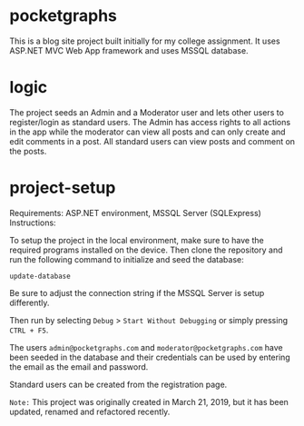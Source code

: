 # pocketgraphs

This is a blog site project built initially for my college assignment. It uses ASP.NET MVC Web App framework and uses MSSQL database.

# logic

The project seeds an Admin and a Moderator user and lets other users to register/login as standard users. 
The Admin has access rights to all actions in the app while the moderator can view all posts and can only create and edit comments in a post.
All standard users can view posts and comment on the posts.

# project-setup

Requirements: ASP.NET environment, MSSQL Server (SQLExpress)
Instructions:

To setup the project in the local environment, make sure to have the required programs installed on the device.
Then clone the repository and run the following command to initialize and seed the database:

`update-database`

Be sure to adjust the connection string if the MSSQL Server is setup differently.

Then run by selecting `Debug` > `Start Without Debugging` or simply pressing `CTRL + F5`.

The users `admin@pocketgraphs.com` and `moderator@pocketgraphs.com` have been seeded in the database and their credentials can
be used by entering the email as the email and password.

Standard users can be created from the registration page.

`Note:` This project was originally created in March 21, 2019, but it has been updated, renamed and refactored recently.
